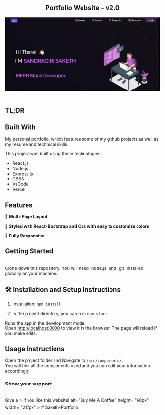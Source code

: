 <h2 align="center">
  Portfolio Website - v2.0<br/>
</h2>
<div align="center">
  <img alt="Demo" src="./Images/homeimg.png" />
</div>

<br/>



## TL;DR



## Built With

My personal portfolio, which features some of my github projects as well as my resume and technical skills.<br/>

This project was built using these technologies.
<br/>
- React.js
- Node.js
- Express.js
- CSS3
- VsCode
- Vercel

## Features

**📖 Multi-Page Layout**

**🎨 Styled with React-Bootstrap and Css with easy to customize colors**

**📱 Fully Responsive**

## Getting Started
<br/>
Clone down this repository. You will need `node.js` and `git` installed globally on your machine.

## 🛠 Installation and Setup Instructions

1. Installation: `npm install`

2. In the project directory, you can run: `npm start`

Runs the app in the development mode.\
Open [http://localhost:3000](http://localhost:3000) to view it in the browser.
The page will reload if you make edits.
<br/>
## Usage Instructions

Open the project folder and Navigate to `/src/components/`. <br/>
You will find all the components used and you can edit your information accordingly.

### Show your support
<br/>
Give a ⭐ if you like this website!
alt="Buy Me A Coffee" height= "60px" width= "217px" ></a>
#   S a k e t h - P o r t f o l i o 
 
 
